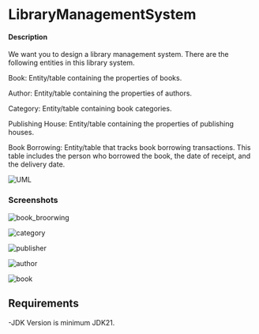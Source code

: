 # LibraryManagementSystem

#### Description
We want you to design a library management system. There are the following entities in this library system.

 Book: Entity/table containing the properties of books.

Author: Entity/table containing the properties of authors.

Category: Entity/table containing book categories.

Publishing House: Entity/table containing the properties of publishing houses.

Book Borrowing: Entity/table that tracks book borrowing transactions. This table includes the person who borrowed the book, the date of receipt, and the delivery date.

![UML](https://github.com/halilibrahimsaltas/Patika_Bootcamp/assets/82754847/74901b53-f083-4f64-9ec3-d5c3bdd1a411)


### Screenshots

![book_broorwing](https://github.com/halilibrahimsaltas/Patika_Bootcamp/assets/82754847/d17889d2-d8bc-407b-bd04-3b30bf6f7ac5)

![category](https://github.com/halilibrahimsaltas/Patika_Bootcamp/assets/82754847/4b4dab4a-9fe9-42b3-bb16-4b08fd1cb194)

![publisher](https://github.com/halilibrahimsaltas/Patika_Bootcamp/assets/82754847/b40fb5f6-f316-4944-827d-9609052be404)

![author](https://github.com/halilibrahimsaltas/Patika_Bootcamp/assets/82754847/9e389c8f-1438-4e14-b9a7-732790b263b4)

![book](https://github.com/halilibrahimsaltas/Patika_Bootcamp/assets/82754847/dffb3156-dd98-4dcd-8da8-8805dcc7d711)




## Requirements

-JDK Version is minimum JDK21.
